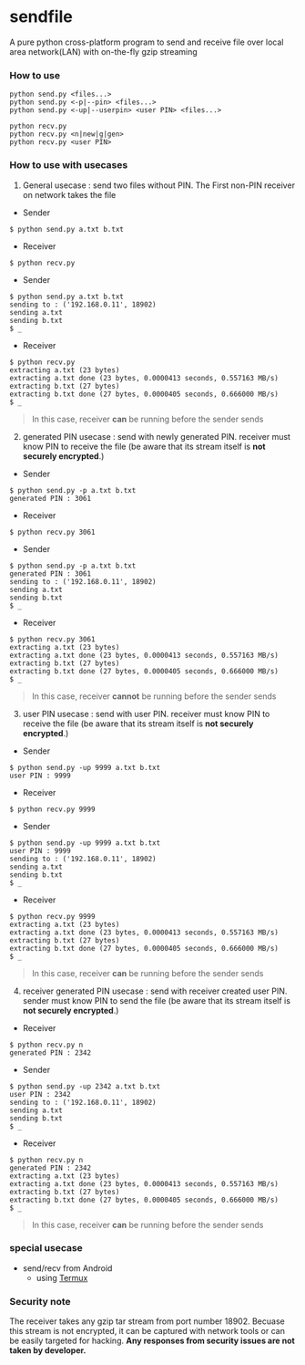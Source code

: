 # sendfile
A pure python cross-platform program to send and receive file over local area network(LAN) with on-the-fly gzip streaming

### How to use
```
python send.py <files...>
python send.py <-p|--pin> <files...>
python send.py <-up|--userpin> <user PIN> <files...>
```
```
python recv.py
python recv.py <n|new|g|gen>
python recv.py <user PIN>
```

### How to use with usecases
1. General usecase : send two files without PIN. The First non-PIN receiver on network takes the file
- Sender
```shell
$ python send.py a.txt b.txt
```
- Receiver
```shell
$ python recv.py
```
- Sender
```shell
$ python send.py a.txt b.txt
sending to : ('192.168.0.11', 18902)
sending a.txt
sending b.txt
$ _
```
- Receiver
```shell
$ python recv.py
extracting a.txt (23 bytes)
extracting a.txt done (23 bytes, 0.0000413 seconds, 0.557163 MB/s)
extracting b.txt (27 bytes)
extracting b.txt done (27 bytes, 0.0000405 seconds, 0.666000 MB/s)
$ _
```
> In this case, receiver **can** be running before the sender sends

2. generated PIN usecase : send with newly generated PIN. receiver must know PIN to receive the file (be aware that its stream itself is **not securely encrypted**.)
- Sender
```shell
$ python send.py -p a.txt b.txt
generated PIN : 3061
```
- Receiver
```shell
$ python recv.py 3061
```
- Sender
```shell
$ python send.py -p a.txt b.txt
generated PIN : 3061
sending to : ('192.168.0.11', 18902)
sending a.txt
sending b.txt
$ _
```
- Receiver
```shell
$ python recv.py 3061
extracting a.txt (23 bytes)
extracting a.txt done (23 bytes, 0.0000413 seconds, 0.557163 MB/s)
extracting b.txt (27 bytes)
extracting b.txt done (27 bytes, 0.0000405 seconds, 0.666000 MB/s)
$ _
```
> In this case, receiver **cannot** be running before the sender sends

3. user PIN usecase : send with user PIN. receiver must know PIN to receive the file (be aware that its stream itself is **not securely encrypted**.)
- Sender
```shell
$ python send.py -up 9999 a.txt b.txt
user PIN : 9999
```
- Receiver
```shell
$ python recv.py 9999
```
- Sender
```shell
$ python send.py -up 9999 a.txt b.txt
user PIN : 9999
sending to : ('192.168.0.11', 18902)
sending a.txt
sending b.txt
$ _
```
- Receiver
```shell
$ python recv.py 9999
extracting a.txt (23 bytes)
extracting a.txt done (23 bytes, 0.0000413 seconds, 0.557163 MB/s)
extracting b.txt (27 bytes)
extracting b.txt done (27 bytes, 0.0000405 seconds, 0.666000 MB/s)
$ _
```
> In this case, receiver **can** be running before the sender sends

4. receiver generated PIN usecase : send with receiver created user PIN. sender must know PIN to send the file (be aware that its stream itself is **not securely encrypted**.)
- Receiver
```shell
$ python recv.py n
generated PIN : 2342
```
- Sender
```shell
$ python send.py -up 2342 a.txt b.txt
user PIN : 2342
sending to : ('192.168.0.11', 18902)
sending a.txt
sending b.txt
$ _
```
- Receiver
```shell
$ python recv.py n
generated PIN : 2342
extracting a.txt (23 bytes)
extracting a.txt done (23 bytes, 0.0000413 seconds, 0.557163 MB/s)
extracting b.txt (27 bytes)
extracting b.txt done (27 bytes, 0.0000405 seconds, 0.666000 MB/s)
$ _
```
> In this case, receiver **can** be running before the sender sends

### special usecase
- send/recv from Android
  - using [Termux](https://play.google.com/store/apps/details?id=com.termux&hl=en)

### Security note
The receiver takes any gzip tar stream from port number 18902.
Becuase this stream is not encrypted, it can be captured with network tools or can be easily targeted for hacking.
**Any responses from security issues are not taken by developer.**
